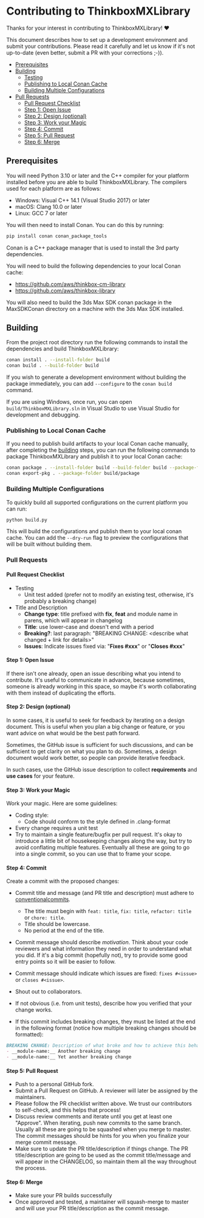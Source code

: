 # Contributing to ThinkboxMXLibrary

Thanks for your interest in contributing to ThinkboxMXLibrary! ❤️

This document describes how to set up a development environment and submit your contributions. Please read it carefully
and let us know if it's not up-to-date (even better, submit a PR with your  corrections ;-)).

- [Prerequisites](#prerequisites)
- [Building](#building)
  - [Testing](#testing)
  - [Publishing to Local Conan Cache](#publishing-to-local-conan-cache)
  - [Building Multiple Configurations](#building-multiple-configurations)
- [Pull Requests](#pull-requests)
  - [Pull Request Checklist](#pull-request-checklist)
  - [Step 1: Open Issue](#step-1-open-issue)
  - [Step 2: Design (optional)](#step-2-design-optional)
  - [Step 3: Work your Magic](#step-3-work-your-magic)
  - [Step 4: Commit](#step-4-commit)
  - [Step 5: Pull Request](#step-5-pull-request)
  - [Step 6: Merge](#step-6-merge)

## Prerequisites

You will need Python 3.10 or later and the C++ compiler for your platform installed before you are able to build ThinkboxMXLibrary. The compilers used for each platform are as follows:

- Windows: Visual C++ 14.1 (Visual Studio 2017) or later
- macOS: Clang 10.0 or later
- Linux: GCC 7 or later

You will then need to install Conan. You can do this by running:

```bash
pip install conan conan_package_tools
```

Conan is a C++ package manager that is used to install the 3rd party dependencies.

You will need to build the following dependencies to your local Conan cache:

- https://github.com/aws/thinkbox-cm-library
- https://github.com/aws/thinkbox-library

You will also need to build the 3ds Max SDK conan package in the MaxSDKConan directory on a machine with the 3ds Max SDK installed.

## Building

From the project root directory run the following commands to install the dependencies and build ThinkboxMXLibrary:

```bash
conan install . --install-folder build
conan build . --build-folder build
```

If you wish to generate a development environment without building the package immediately, you can add `--configure` to the `conan build` command.

If you are using Windows, once run, you can open `build/ThinkboxMXLibrary.sln` in Visual Studio to use Visual Studio for development and debugging.

### Publishing to Local Conan Cache

If you need to publish build artifacts to your local Conan cache manually, after completing the [building](#building) steps, you can run the following commands to package ThinkboxMXLibrary and publish it to your local Conan cache:

```bash
conan package . --install-folder build --build-folder build --package-folder build/package
conan export-pkg . --package-folder build/package
```

### Building Multiple Configurations

To quickly build all supported configurations on the current platform you can run:

```bash
python build.py
```

This will build the configurations and publish them to your local conan cache. You can add the `--dry-run` flag to preview the configurations that will be built without building them.

### Pull Requests

#### Pull Request Checklist

- Testing
  - Unit test added (prefer not to modify an existing test, otherwise, it's probably a breaking change)
- Title and Description
  - __Change type__: title prefixed with __fix__, __feat__ and module name in parens, which will appear in changelog
  - __Title__: use lower-case and doesn't end with a period
  - __Breaking?__: last paragraph: "BREAKING CHANGE: <describe what changed + link for details>"
  - __Issues__: Indicate issues fixed via: "__Fixes #xxx__" or "__Closes #xxx__"

#### Step 1: Open Issue

If there isn't one already, open an issue describing what you intend to contribute. It's useful to communicate in
advance, because sometimes, someone is already working in this space, so maybe it's worth collaborating with them
instead of duplicating the efforts.

#### Step 2: Design (optional)

In some cases, it is useful to seek for feedback by iterating on a design document. This is useful
when you plan a big change or feature, or you want advice on what would be the best path forward.

Sometimes, the GitHub issue is sufficient for such discussions, and can be sufficient to get
clarity on what you plan to do. Sometimes, a design document would work better, so people can provide
iterative feedback.

In such cases, use the GitHub issue description to collect __requirements__ and
__use cases__ for your feature.

#### Step 3: Work your Magic

Work your magic. Here are some guidelines:

- Coding style:
  - Code should conform to the style defined in .clang-format
- Every change requires a unit test
- Try to maintain a single feature/bugfix per pull request. It's okay to introduce a little bit of housekeeping
   changes along the way, but try to avoid conflating multiple features. Eventually all these are going to go into a
   single commit, so you can use that to frame your scope.

#### Step 4: Commit

Create a commit with the proposed changes:

- Commit title and message (and PR title and description) must adhere to [conventionalcommits](https://www.conventionalcommits.org).
  - The title must begin with `feat: title`, `fix: title`, `refactor: title` or
    `chore: title`.
  - Title should be lowercase.
  - No period at the end of the title.

- Commit message should describe _motivation_. Think about your code reviewers and what information they need in
  order to understand what you did. If it's a big commit (hopefully not), try to provide some good entry points so
  it will be easier to follow.

- Commit message should indicate which issues are fixed: `fixes #<issue>` or `closes #<issue>`.

- Shout out to collaborators.

- If not obvious (i.e. from unit tests), describe how you verified that your change works.

- If this commit includes breaking changes, they must be listed at the end in the following format (notice how multiple breaking changes should be formatted):

```md
BREAKING CHANGE: Description of what broke and how to achieve this behavior now
- __module-name:__ Another breaking change
- __module-name:__ Yet another breaking change
```

#### Step 5: Pull Request

- Push to a personal GitHub fork.
- Submit a Pull Request on GitHub. A reviewer will later be assigned by the maintainers.
- Please follow the PR checklist written above. We trust our contributors to self-check, and this helps that process!
- Discuss review comments and iterate until you get at least one "Approve". When iterating, push new commits to the
  same branch. Usually all these are going to be squashed when you merge to master. The commit messages should be hints
  for you when you finalize your merge commit message.
- Make sure to update the PR title/description if things change. The PR title/description are going to be used as the
  commit title/message and will appear in the CHANGELOG, so maintain them all the way throughout the process.

#### Step 6: Merge

- Make sure your PR builds successfully
- Once approved and tested, a maintainer will squash-merge to master and will use your PR title/description as the
  commit message.
